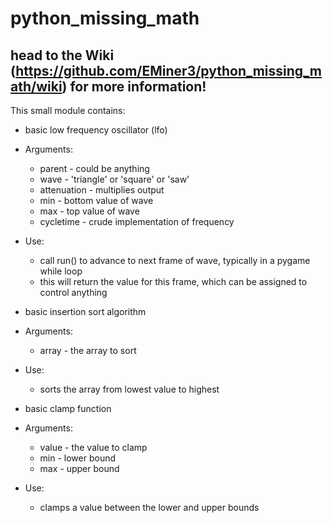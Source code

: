 # python_missing_math

## head to the Wiki (https://github.com/EMiner3/python_missing_math/wiki) for more information!


This small module contains:

 - basic low frequency oscillator (lfo)
  - Arguments:
    - parent - could be anything
    - wave - 'triangle' or 'square' or 'saw'
    - attenuation - multiplies output
    - min - bottom value of wave
    - max - top value of wave
    - cycletime - crude implementation of frequency
  - Use:
    - call run() to advance to next frame of wave, typically in a pygame while loop
    - this will return the value for this frame, which can be assigned to control anything


 - basic insertion sort algorithm
  - Arguments:
    - array - the array to sort
  - Use:
    - sorts the array from lowest value to highest



 - basic clamp function
  - Arguments:
    - value - the value to clamp
    - min - lower bound
    - max - upper bound
  - Use:
    - clamps a value between the lower and upper bounds
